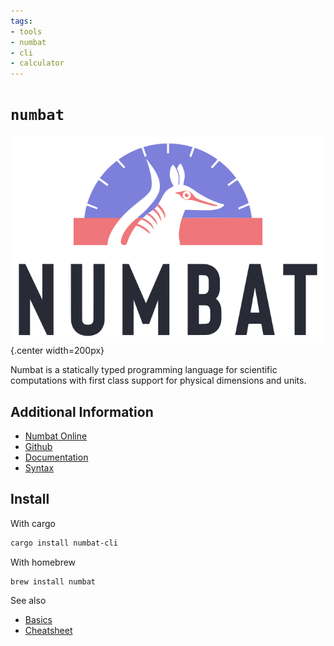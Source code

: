 ```yaml
---
tags:
- tools
- numbat
- cli
- calculator
---
```

# `numbat`

![](img/numbat.svg){.center width=200px}

Numbat is a statically typed programming language for scientific computations
with first class support for physical dimensions and units.

## Additional Information
- [Numbat Online](https://numbat.dev/)
- [Github](https://github.com/sharkdp/numbat)
- [Documentation](https://numbat.dev/doc/)
- [Syntax](https://numbat.dev/doc/example-numbat_syntax.html)

## Install
With cargo
```bash
cargo install numbat-cli
```

With homebrew
```
brew install numbat
```

See also

- [Basics](basics.md)
- [Cheatsheet](cheatsheet.md)